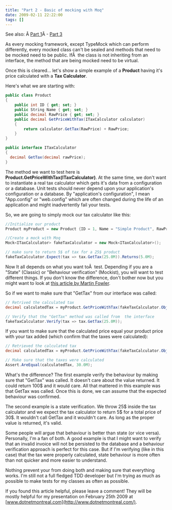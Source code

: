 ```yaml
---
title: "Part 2 - Basic of mocking with Moq"
date: 2009-02-11 22:22:00
tags: []
---
```


See also: &Acirc;&nbsp;[Part 1](http://blog.decayingcode.com/2009/02/part-1-introduction-to-moq.html)&Acirc;&nbsp;- [Part 3](http://blog.decayingcode.com/2009/02/part-3-advanced-mocking-functionalities.html)

As every mocking framework, except TypeMock which can perform differently, every mocked class can't be sealed and methods that need to be mocked need to be public. If&Acirc;&nbsp; the class is not inheriting from an interface, the method that are being mocked need to be virtual.

Once this is cleared... let's show a simple example of a **Product** having it's price calculated with a **Tax Calculator**.

Here's what we are starting with:

```cs
public class Product
{
    public int ID { get; set; }
    public String Name { get; set; }
    public decimal RawPrice { get; set; }
    public decimal GetPriceWithTax(ITaxCalculator calculator)
    {
        return calculator.GetTax(RawPrice) + RawPrice;
    }
}

public interface ITaxCalculator
{
  decimal GetTax(decimal rawPrice);
}
```

The method we want to test here is **Product.GetPriceWithTax(ITaxCalculator)**. At the same time, we don't want to instantiate a real tax calculator which gets it's data from a configuration or a database. Unit tests should never depend upon your application's configuration or a database. By "application's configuration", I mean "App.config" or "web.config" which are often changed during the life of an application and might inadvertently fail your tests.

So, we are going to simply mock our tax calculator like this:

```cs
//Initialize our product
Product myProduct = new Product {ID = 1, Name = "Simple Product", RawPrice = 25.0M};

//Create a mock with Moq
Mock<ITaxCalculator> fakeTaxCalculator = new Mock<ITaxCalculator>();

// make sure to return 5$ of tax for a 25$ product
fakeTaxCalculator.Expect(tax => tax.GetTax(25.0M)).Returns(5.0M);
```

Now It all depends on what you want to&Acirc;&nbsp; test. Depending if you are a "State" (Classic) or "Behaviour verification" (Mockist), you will want to test different things. If you don't know the difference, don't bother now but you might want to look at [this article by Martin Fowler](http://martinfowler.com/articles/mocksArentStubs.html#ClassicalAndMockistTesting "Mocks Aren").

So if we want to make sure that "GetTax" from our interface was called:

```cs
// Retrived the calculated tax
decimal calculatedTax = myProduct.GetPriceWithTax(fakeTaxCalculator.Object);

// Verify that the "GetTax" method was called from  the interface
fakeTaxCalculator.Verify(tax => tax.GetTax(25.0M));
```

If you want to make sure that the calculated price equal your product price with your tax added (which confirm that the taxes were calculated):

```cs
// Retrieved the calculated tax
decimal calculatedTax = myProduct.GetPriceWithTax(fakeTaxCalculator.Object);

// Make sure that the taxes were calculated
Assert.AreEqual(calculatedTax, 30.0M);
```

What's the difference? The first example verify the behaviour by making sure that "GetTax" was called. It doesn't care about the value returned. It could return 100$ and it would care. All that mattered in this example was that GetTax was called. Once this is done, we can assume that the expected behaviour was confirmed.

The second example is a state verification. We throw 25$ inside the tax calculator and we expect the tax calculator to return 5$ for a total price of 30$. It wouldn't call GetTax and it wouldn't care. As long as the proper value is returned, it's valid.

Some people will argue that behaviour is better than state (or vice versa). Personally, I'm a fan of both. A good example is that I might want to verify that an invalid invoice will not be persisted to the database and a behaviour verification approach is perfect for this case. But if I'm verifying (like in this case) that the tax were properly calculated, state behaviour is more often than not quicker and more easier to understand.

Nothing prevent your from doing both and making sure that everything works. I'm still not a full fledged TDD developer but I'm trying as much as possible to make tests for my classes as often as possible.

If you found this article helpful, please leave a comment! They will be mostly helpful for my presentation on February 25th 2009 at [www.dotnetmontreal.com](http://www.dotnetmontreal.com/).
